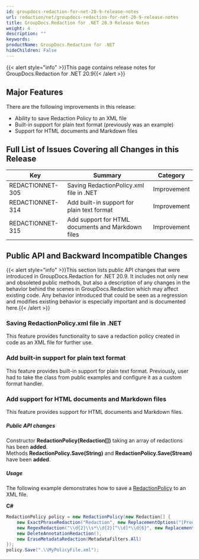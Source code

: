 ```yaml
---
id: groupdocs-redaction-for-net-20-9-release-notes
url: redaction/net/groupdocs-redaction-for-net-20-9-release-notes
title: GroupDocs.Redaction for .NET 20.9 Release Notes
weight: 4
description: ""
keywords: 
productName: GroupDocs.Redaction for .NET
hideChildren: False
---
```

{{< alert style="info" >}}This page contains release notes for GroupDocs.Redaction for .NET 20.9{{< /alert >}}

## Major Features

There are the following improvements in this release:

*   Ability to save Redaction Policy to an XML file  
*   Built-in support for plain text format (previously was an example)  
*   Support for HTML documents and Markdown files  
    

## Full List of Issues Covering all Changes in this Release

| Key | Summary | Category |
| --- | --- | --- |
| REDACTIONNET-305 | Saving RedactionPolicy.xml file in .NET | Improvement |
| REDACTIONNET-314 | Add built-in support for plain text format | Improvement |
| REDACTIONNET-315 | Add support for HTML documents and Markdown files | Improvement |


## Public API and Backward Incompatible Changes

{{< alert style="info" >}}This section lists public API changes that were introduced in GroupDocs.Redaction for .NET 20.9. It includes not only new and obsoleted public methods, but also a description of any changes in the behavior behind the scenes in GroupDocs.Redaction which may affect existing code. Any behavior introduced that could be seen as a regression and modifies existing behavior is especially important and is documented here.{{< /alert >}}

### Saving RedactionPolicy.xml file in .NET

This feature provides functionality to save a redaction policy created in code as an XML file for further use.

### Add built-in support for plain text format

This feature provides built-in support for plain text format. Previously, user had to take the class from public examples and configure it as a custom format handler.

### Add support for HTML documents and Markdown files

This feature provides support for HTML documents and Markdown files.

##### Public API changes
                                                                                            
Constructor **RedactionPolicy(Redaction[])** taking an array of redactions has been **added**.  
Methods **RedactionPolicy.Save(String)** and **RedactionPolicy.Save(Stream)** have been **added**.  


##### Usage

The following example demonstrates how to save a [RedactionPolicy](https://apireference.groupdocs.com/redaction/net/groupdocs.redaction/redactionpolicy) to an XML file.
 
**C#**

```csharp
RedactionPolicy policy = new RedactionPolicy(new Redaction[] {
    new ExactPhraseRedaction("Redaction", new ReplacementOptions("[Product]")),
    new RegexRedaction("\\d{2}\\s*\\d{2}[^\\d]*\\d{6}", new ReplacementOptions(System.Drawing.Color.Blue)),
    new DeleteAnnotationRedaction(),
    new EraseMetadataRedaction(MetadataFilters.All)
});
policy.Save(".\\MyPolicyFile.xml");
```



